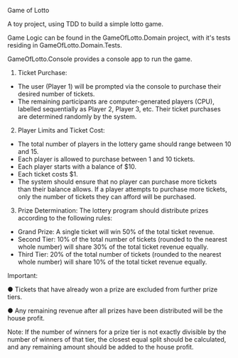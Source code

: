 Game of Lotto

A toy project, using TDD to build a simple lotto game.

Game Logic can be found in the GameOfLotto.Domain project, with it's tests residing in GameOfLotto.Domain.Tests.

GameOfLotto.Console provides a console app to run the game.

1. Ticket Purchase:
- The user (Player 1) will be prompted via the console to purchase their
desired number of tickets.
- The remaining participants are computer-generated players (CPU),
labelled sequentially as Player 2, Player 3, etc. Their ticket purchases
are determined randomly by the system.

2. Player Limits and Ticket Cost:
- The total number of players in the lottery game should range
between 10 and 15.
- Each player is allowed to purchase between 1 and 10 tickets.
- Each player starts with a balance of $10.
- Each ticket costs $1.
- The system should ensure that no player can purchase more tickets
than their balance allows. If a player attempts to purchase more
tickets, only the number of tickets they can afford will be purchased.

3. Prize Determination:
The lottery program should distribute prizes according to the following
rules:
- Grand Prize: A single ticket will win 50% of the total ticket revenue.
- Second Tier: 10% of the total number of tickets (rounded to the
nearest whole number) will share 30% of the total ticket revenue
equally.
- Third Tier: 20% of the total number of tickets (rounded to the
nearest whole number) will share 10% of the total ticket revenue
equally.

Important:

● Tickets that have already won a prize are excluded from further prize tiers.

● Any remaining revenue after all prizes have been distributed will be the
house profit.

Note: If the number of winners for a prize tier is not exactly divisible by the number of winners of
that tier, the closest equal split should be calculated, and any remaining amount should be added to
the house profit.



